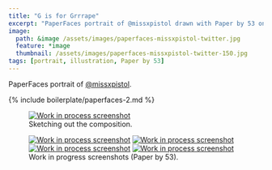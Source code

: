 ```yaml
---
title: "G is for Grrrape"
excerpt: "PaperFaces portrait of @missxpistol drawn with Paper by 53 on an iPad."
image: 
  path: &image /assets/images/paperfaces-missxpistol-twitter.jpg 
  feature: *image
  thumbnail: /assets/images/paperfaces-missxpistol-twitter-150.jpg
tags: [portrait, illustration, Paper by 53]
---
```


PaperFaces portrait of [@missxpistol](http://twitter.com/missxpistol).

{% include boilerplate/paperfaces-2.md %}

<figure>
	<a href="{{ site.url }}/assets/images/paperfaces-missxpistol-process-1-lg.jpg"><img src="{{ site.url }}/assets/images/paperfaces-missxpistol-process-1-750.jpg" alt="Work in process screenshot"></a>
	<figcaption>Sketching out the composition.</figcaption>
</figure>

<figure class="half">
	<a href="{{ site.url }}/assets/images/paperfaces-missxpistol-process-2-lg.jpg"><img src="{{ site.url }}/assets/images/paperfaces-missxpistol-process-2-600.jpg" alt="Work in process screenshot"></a>
	<a href="{{ site.url }}/assets/images/paperfaces-missxpistol-process-3-lg.jpg"><img src="{{ site.url }}/assets/images/paperfaces-missxpistol-process-3-600.jpg" alt="Work in process screenshot"></a>
	<a href="{{ site.url }}/assets/images/paperfaces-missxpistol-process-4-lg.jpg"><img src="{{ site.url }}/assets/images/paperfaces-missxpistol-process-4-600.jpg" alt="Work in process screenshot"></a>
	<a href="{{ site.url }}/assets/images/paperfaces-missxpistol-process-5-lg.jpg"><img src="{{ site.url }}/assets/images/paperfaces-missxpistol-process-5-600.jpg" alt="Work in process screenshot"></a>
	<figcaption>Work in progress screenshots (Paper by 53).</figcaption>
</figure>
